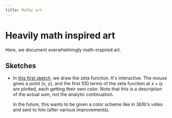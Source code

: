 ```yaml
---
title: Mathy art
---
```


# Heavily math inspired art

Here, we document overwhelmingly math-inspired art.


## Sketches

- In [this first sketch](zeta_basic.html), we draw the zeta function. It's
  interactive. The mouse gives a  point (x, y), and the first 100 terms of the
  zeta function at $x + iy$ are plotted, each getting their own color. Note that
  this is a description of the actual sum, not the analytic continuation.

  In the future, this wants to be given a color scheme like in 3b1b's video and
  sent to him (after various improvements).
